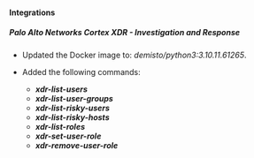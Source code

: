 
#### Integrations

##### Palo Alto Networks Cortex XDR - Investigation and Response

- Updated the Docker image to: *demisto/python3:3.10.11.61265*.

- Added the following commands:
    - ***xdr-list-users***
    - ***xdr-list-user-groups***
    - ***xdr-list-risky-users***
    - ***xdr-list-risky-hosts***
    - ***xdr-list-roles***
    - ***xdr-set-user-role***
    - ***xdr-remove-user-role***
